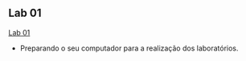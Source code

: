 ## Lab 01

[Lab 01](./lab01/README.md)
 - Preparando o seu computador para a realização dos laboratórios.

<!-- [Lab 02](./lab02/README.md)
 - Customizando o RootFS e configurando o acesso à Beaglebone via interface serial

[Lab 03](./lab03/README.md)
 - Criando novos pacotes no Buildroot

[Lab 04](./lab04/README.md)
 - Aspectos avançados na criação de pacotes no Buildroot


LAB05 -> apt install libncursesw5, libpython2.7 -->
